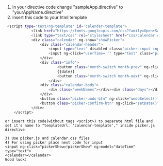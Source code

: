 1) In your directive code change "sampleApp.directive"  to "yourAppName.directive"
2) Insert this code to your html template
```sh
 <script type='text/ng-template' id='calendar-template'>
    		<link href="https://fonts.googleapis.com/css?family=Open+Sans" rel="stylesheet">
    		<link type="text/css" rel="stylesheet" href="css/calendar.css">
    		<div class="calendar" ng-show="showPicker">
    			<div class="calendar-header">
					<input type="text" disabled class="picker-input input-date" ng-model="userDate" placeholder="DD/MM/YYYY" />
					<input ng-click="userTime=''" type="text" class="picker-input input-time" ng-model="userTime" ng-change="userTime=timeFormat(userTime)" placeholder="HH:mm" />					
				</div>
				<div class="info">
						<button class="month-switch month-prev" ng-click="prevMonth(today)">&lsaquo;</button>
						{{date}}
						<button class="month-switch month-next" ng-click="nextMonth(today)">&rsaquo;</button>
					</div>
				<div class="calendar-body">
					<div class="weekNames"></div><div class="days"></div>
				</div>
				<button class="picker-undo-btn" ng-click="undoSelect()">Отменить</button>
    			<button class="picker-confirm-btn" ng-click="setDate()">&check;</button>
    		</div>   		
	</script>
```
	or insert this code(without tags <script>) to separate html file and set it's name to "templateUrl: 'calendar-template'," inside picker.js directive

	3) Use picker.js and calendar.css files
	4) For using picker place next code for input
	<input ng-click="pickerShow=!pickerShow" ng-model="dateTime" type="text">
	<calendar></calendar>
	Good luck)
